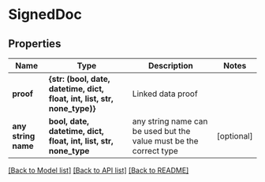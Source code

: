 # SignedDoc


## Properties
Name | Type | Description | Notes
------------ | ------------- | ------------- | -------------
**proof** | **{str: (bool, date, datetime, dict, float, int, list, str, none_type)}** | Linked data proof | 
**any string name** | **bool, date, datetime, dict, float, int, list, str, none_type** | any string name can be used but the value must be the correct type | [optional]

[[Back to Model list]](../README.md#documentation-for-models) [[Back to API list]](../README.md#documentation-for-api-endpoints) [[Back to README]](../README.md)


